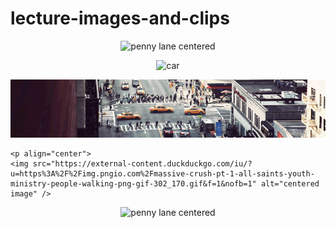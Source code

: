# lecture-images-and-clips

<p align="center">
  <img src="penny lane tr.gif" alt="penny lane centered">
</p>

<p align="center">


<img src="https://external-content.duckduckgo.com/iu/?u=http%3A%2F%2Fwww.gifmania.co.uk%2FVehicles-Animated-Gifs%2FAnimated-Cars%2FSports-Cars%2FRed-Porsche-911-54536.gif&f=1&nofb=1" alt="car">
</p>

<p align="center">
<img src="https://github.com/norberello/lecture-images-and-clips/blob/main/21-22/taxy%20city%20wide.gif?raw=true" alt="Girl in a jacket">
  <p align="center">
    
    <p align="center">
    <img src="https://external-content.duckduckgo.com/iu/?u=https%3A%2F%2Fimg.pngio.com%2Fmassive-crush-pt-1-all-saints-youth-ministry-people-walking-png-gif-302_170.gif&f=1&nofb=1" alt="centered image" />
</p>

<p align="center">
  <img src="https://unrealitymag.com/wp-content/uploads/2012/07/eZb0i.gif" alt="penny lane centered"
       width=650>
</p>  


